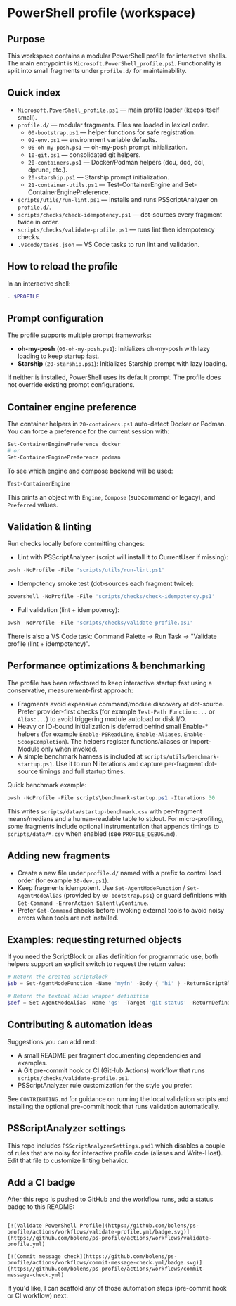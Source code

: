 PowerShell profile (workspace)
===============================

Purpose
-------
This workspace contains a modular PowerShell profile for interactive shells. The
main entrypoint is `Microsoft.PowerShell_profile.ps1`. Functionality is split into
small fragments under `profile.d/` for maintainability.

Quick index
-----------
- `Microsoft.PowerShell_profile.ps1` — main profile loader (keeps itself small).
- `profile.d/` — modular fragments. Files are loaded in lexical order.
  - `00-bootstrap.ps1` — helper functions for safe registration.
  - `02-env.ps1` — environment variable defaults.
  - `06-oh-my-posh.ps1` — oh-my-posh prompt initialization.
  - `10-git.ps1` — consolidated git helpers.
  - `20-containers.ps1` — Docker/Podman helpers (dcu, dcd, dcl, dprune, etc.).
  - `20-starship.ps1` — Starship prompt initialization.
  - `21-container-utils.ps1` — Test-ContainerEngine and Set-ContainerEnginePreference.
- `scripts/utils/run-lint.ps1` — installs and runs PSScriptAnalyzer on `profile.d/`.
- `scripts/checks/check-idempotency.ps1` — dot-sources every fragment twice in order.
- `scripts/checks/validate-profile.ps1` — runs lint then idempotency checks.
- `.vscode/tasks.json` — VS Code tasks to run lint and validation.

How to reload the profile
-------------------------
In an interactive shell:

```powershell
. $PROFILE
```

Prompt configuration
--------------------
The profile supports multiple prompt frameworks:

- **oh-my-posh** (`06-oh-my-posh.ps1`): Initializes oh-my-posh with lazy loading to keep startup fast.
- **Starship** (`20-starship.ps1`): Initializes Starship prompt with lazy loading.

If neither is installed, PowerShell uses its default prompt. The profile does not override existing prompt configurations.

Container engine preference
---------------------------
The container helpers in `20-containers.ps1` auto-detect Docker or Podman. You can
force a preference for the current session with:

```powershell
Set-ContainerEnginePreference docker
# or
Set-ContainerEnginePreference podman
```

To see which engine and compose backend will be used:

```powershell
Test-ContainerEngine
```

This prints an object with `Engine`, `Compose` (subcommand or legacy), and
`Preferred` values.

Validation & linting
--------------------
Run checks locally before committing changes:

- Lint with PSScriptAnalyzer (script will install it to CurrentUser if missing):

```powershell
pwsh -NoProfile -File 'scripts/utils/run-lint.ps1'
```

- Idempotency smoke test (dot-sources each fragment twice):

```powershell
powershell -NoProfile -File 'scripts/checks/check-idempotency.ps1'
```

- Full validation (lint + idempotency):

```powershell
pwsh -NoProfile -File 'scripts/checks/validate-profile.ps1'
```

There is also a VS Code task: Command Palette → Run Task → "Validate profile (lint + idempotency)".

Performance optimizations & benchmarking
---------------------------------------
The profile has been refactored to keep interactive startup fast using a
conservative, measurement-first approach:

- Fragments avoid expensive command/module discovery at dot-source. Prefer
  provider-first checks (for example `Test-Path Function:...` or `Alias:...`) to
  avoid triggering module autoload or disk I/O.
- Heavy or IO-bound initialization is deferred behind small Enable-* helpers
  (for example `Enable-PSReadLine`, `Enable-Aliases`, `Enable-ScoopCompletion`).
  The helpers register functions/aliases or Import-Module only when invoked.
- A simple benchmark harness is included at `scripts/utils/benchmark-startup.ps1`.
  Use it to run N iterations and capture per-fragment dot-source timings and
  full startup times.

Quick benchmark example:

```powershell
pwsh -NoProfile -File scripts\benchmark-startup.ps1 -Iterations 30
```

This writes `scripts/data/startup-benchmark.csv` with per-fragment means/medians
and a human-readable table to stdout. For micro-profiling, some fragments
include optional instrumentation that appends timings to `scripts/data/*.csv` when
enabled (see `PROFILE_DEBUG.md`).

Adding new fragments
--------------------
- Create a new file under `profile.d/` named with a prefix to control load order
  (for example `30-dev.ps1`).
- Keep fragments idempotent. Use `Set-AgentModeFunction` / `Set-AgentModeAlias`
  (provided by `00-bootstrap.ps1`) or guard definitions with `Get-Command -ErrorAction SilentlyContinue`.
- Prefer `Get-Command` checks before invoking external tools to avoid noisy
  errors when tools are not installed.

Examples: requesting returned objects
-----------------------------------
If you need the ScriptBlock or alias definition for programmatic use, both
helpers support an explicit switch to request the return value:

```powershell
# Return the created ScriptBlock
$sb = Set-AgentModeFunction -Name 'myfn' -Body { 'hi' } -ReturnScriptBlock

# Return the textual alias wrapper definition
$def = Set-AgentModeAlias -Name 'gs' -Target 'git status' -ReturnDefinition
```

Contributing & automation ideas
-------------------------------
Suggestions you can add next:
- A small README per fragment documenting dependencies and examples.
- A Git pre-commit hook or CI (GitHub Actions) workflow that runs `scripts/checks/validate-profile.ps1`.
- PSScriptAnalyzer rule customization for the style you prefer.

See `CONTRIBUTING.md` for guidance on running the local validation scripts and
installing the optional pre-commit hook that runs validation automatically.

PSScriptAnalyzer settings
------------------------
This repo includes `PSScriptAnalyzerSettings.psd1` which disables a couple of
rules that are noisy for interactive profile code (aliases and Write-Host).
Edit that file to customize linting behavior.

Add a CI badge
--------------
After this repo is pushed to GitHub and the workflow runs, add a status badge to
this README:

```

[![Validate PowerShell Profile](https://github.com/bolens/ps-profile/actions/workflows/validate-profile.yml/badge.svg)](https://github.com/bolens/ps-profile/actions/workflows/validate-profile.yml)

[![Commit message check](https://github.com/bolens/ps-profile/actions/workflows/commit-message-check.yml/badge.svg)](https://github.com/bolens/ps-profile/actions/workflows/commit-message-check.yml)
```

If you'd like, I can scaffold any of those automation steps (pre-commit hook or CI workflow) next.
